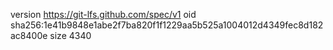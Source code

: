 version https://git-lfs.github.com/spec/v1
oid sha256:1e41b9848e1abe2f7ba820f1f1229aa5b525a1004012d4349fec8d182ac8400e
size 4340
